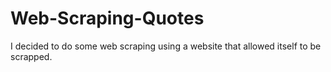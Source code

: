 # Web-Scraping-Quotes
I decided to do some web scraping using a website that allowed itself to be scrapped.
